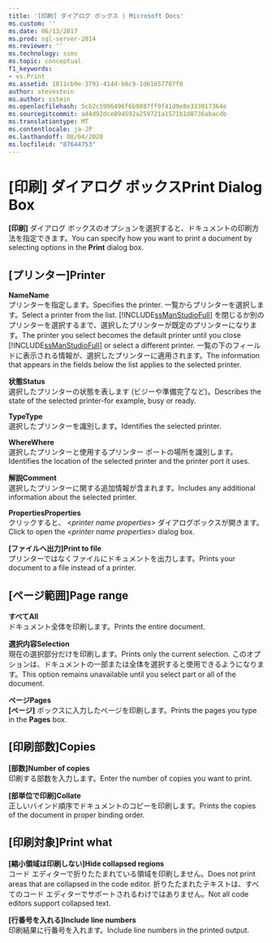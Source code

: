 ```yaml
---
title: '[印刷] ダイアログ ボックス | Microsoft Docs'
ms.custom: ''
ms.date: 06/13/2017
ms.prod: sql-server-2014
ms.reviewer: ''
ms.technology: ssms
ms.topic: conceptual
f1_keywords:
- vs.Print
ms.assetid: 1811cb9e-3791-414d-b8c9-1d61657707f8
author: stevestein
ms.author: sstein
ms.openlocfilehash: 5cb2c5996496f6b9887ff9f41d9e8e333017364e
ms.sourcegitcommit: ad4d92dce894592a259721a1571b1d8736abacdb
ms.translationtype: MT
ms.contentlocale: ja-JP
ms.lasthandoff: 08/04/2020
ms.locfileid: "87644753"
---
```

# <a name="print-dialog-box"></a><span data-ttu-id="cc25a-102">[印刷] ダイアログ ボックス</span><span class="sxs-lookup"><span data-stu-id="cc25a-102">Print Dialog Box</span></span>
  <span data-ttu-id="cc25a-103">**[印刷]** ダイアログ ボックスのオプションを選択すると、ドキュメントの印刷方法を指定できます。</span><span class="sxs-lookup"><span data-stu-id="cc25a-103">You can specify how you want to print a document by selecting options in the **Print** dialog box.</span></span>  
  
## <a name="printer"></a><span data-ttu-id="cc25a-104">[プリンター]</span><span class="sxs-lookup"><span data-stu-id="cc25a-104">Printer</span></span>  
 <span data-ttu-id="cc25a-105">**Name**</span><span class="sxs-lookup"><span data-stu-id="cc25a-105">**Name**</span></span>  
 <span data-ttu-id="cc25a-106">プリンターを指定します。</span><span class="sxs-lookup"><span data-stu-id="cc25a-106">Specifies the printer.</span></span> <span data-ttu-id="cc25a-107">一覧からプリンターを選択します。</span><span class="sxs-lookup"><span data-stu-id="cc25a-107">Select a printer from the list.</span></span> <span data-ttu-id="cc25a-108">[!INCLUDE[ssManStudioFull](../../includes/ssmanstudiofull-md.md)] を閉じるか別のプリンターを選択するまで、選択したプリンターが既定のプリンターになります。</span><span class="sxs-lookup"><span data-stu-id="cc25a-108">The printer you select becomes the default printer until you close [!INCLUDE[ssManStudioFull](../../includes/ssmanstudiofull-md.md)] or select a different printer.</span></span> <span data-ttu-id="cc25a-109">一覧の下のフィールドに表示される情報が、選択したプリンターに適用されます。</span><span class="sxs-lookup"><span data-stu-id="cc25a-109">The information that appears in the fields below the list applies to the selected printer.</span></span>  
  
 <span data-ttu-id="cc25a-110">**状態**</span><span class="sxs-lookup"><span data-stu-id="cc25a-110">**Status**</span></span>  
 <span data-ttu-id="cc25a-111">選択したプリンターの状態を表します (ビジーや準備完了など)。</span><span class="sxs-lookup"><span data-stu-id="cc25a-111">Describes the state of the selected printer-for example, busy or ready.</span></span>  
  
 <span data-ttu-id="cc25a-112">**Type**</span><span class="sxs-lookup"><span data-stu-id="cc25a-112">**Type**</span></span>  
 <span data-ttu-id="cc25a-113">選択したプリンターを識別します。</span><span class="sxs-lookup"><span data-stu-id="cc25a-113">Identifies the selected printer.</span></span>  
  
 <span data-ttu-id="cc25a-114">**Where**</span><span class="sxs-lookup"><span data-stu-id="cc25a-114">**Where**</span></span>  
 <span data-ttu-id="cc25a-115">選択したプリンターと使用するプリンター ポートの場所を識別します。</span><span class="sxs-lookup"><span data-stu-id="cc25a-115">Identifies the location of the selected printer and the printer port it uses.</span></span>  
  
 <span data-ttu-id="cc25a-116">**解説**</span><span class="sxs-lookup"><span data-stu-id="cc25a-116">**Comment**</span></span>  
 <span data-ttu-id="cc25a-117">選択したプリンターに関する追加情報が含まれます。</span><span class="sxs-lookup"><span data-stu-id="cc25a-117">Includes any additional information about the selected printer.</span></span>  
  
 <span data-ttu-id="cc25a-118">**Properties**</span><span class="sxs-lookup"><span data-stu-id="cc25a-118">**Properties**</span></span>  
 <span data-ttu-id="cc25a-119">クリックすると、 \<*printer name properties*> ダイアログボックスが開きます。</span><span class="sxs-lookup"><span data-stu-id="cc25a-119">Click to open the \<*printer name properties*> dialog box.</span></span>  
  
 <span data-ttu-id="cc25a-120">**[ファイルへ出力]**</span><span class="sxs-lookup"><span data-stu-id="cc25a-120">**Print to file**</span></span>  
 <span data-ttu-id="cc25a-121">プリンターではなくファイルにドキュメントを出力します。</span><span class="sxs-lookup"><span data-stu-id="cc25a-121">Prints your document to a file instead of a printer.</span></span>  
  
## <a name="page-range"></a><span data-ttu-id="cc25a-122">[ページ範囲]</span><span class="sxs-lookup"><span data-stu-id="cc25a-122">Page range</span></span>  
 <span data-ttu-id="cc25a-123">**すべて**</span><span class="sxs-lookup"><span data-stu-id="cc25a-123">**All**</span></span>  
 <span data-ttu-id="cc25a-124">ドキュメント全体を印刷します。</span><span class="sxs-lookup"><span data-stu-id="cc25a-124">Prints the entire document.</span></span>  
  
 <span data-ttu-id="cc25a-125">**選択内容**</span><span class="sxs-lookup"><span data-stu-id="cc25a-125">**Selection**</span></span>  
 <span data-ttu-id="cc25a-126">現在の選択部分だけを印刷します。</span><span class="sxs-lookup"><span data-stu-id="cc25a-126">Prints only the current selection.</span></span> <span data-ttu-id="cc25a-127">このオプションは、ドキュメントの一部または全体を選択すると使用できるようになります。</span><span class="sxs-lookup"><span data-stu-id="cc25a-127">This option remains unavailable until you select part or all of the document.</span></span>  
  
 <span data-ttu-id="cc25a-128">**ページ**</span><span class="sxs-lookup"><span data-stu-id="cc25a-128">**Pages**</span></span>  
 <span data-ttu-id="cc25a-129">**[ページ]** ボックスに入力したページを印刷します。</span><span class="sxs-lookup"><span data-stu-id="cc25a-129">Prints the pages you type in the **Pages** box.</span></span>  
  
## <a name="copies"></a><span data-ttu-id="cc25a-130">[印刷部数]</span><span class="sxs-lookup"><span data-stu-id="cc25a-130">Copies</span></span>  
 <span data-ttu-id="cc25a-131">**[部数]**</span><span class="sxs-lookup"><span data-stu-id="cc25a-131">**Number of copies**</span></span>  
 <span data-ttu-id="cc25a-132">印刷する部数を入力します。</span><span class="sxs-lookup"><span data-stu-id="cc25a-132">Enter the number of copies you want to print.</span></span>  
  
 <span data-ttu-id="cc25a-133">**[部単位で印刷]**</span><span class="sxs-lookup"><span data-stu-id="cc25a-133">**Collate**</span></span>  
 <span data-ttu-id="cc25a-134">正しいバインド順序でドキュメントのコピーを印刷します。</span><span class="sxs-lookup"><span data-stu-id="cc25a-134">Prints the copies of the document in proper binding order.</span></span>  
  
## <a name="print-what"></a><span data-ttu-id="cc25a-135">[印刷対象]</span><span class="sxs-lookup"><span data-stu-id="cc25a-135">Print what</span></span>  
 <span data-ttu-id="cc25a-136">**[縮小領域は印刷しない]**</span><span class="sxs-lookup"><span data-stu-id="cc25a-136">**Hide collapsed regions**</span></span>  
 <span data-ttu-id="cc25a-137">コード エディターで折りたたまれている領域を印刷しません。</span><span class="sxs-lookup"><span data-stu-id="cc25a-137">Does not print areas that are collapsed in the code editor.</span></span> <span data-ttu-id="cc25a-138">折りたたまれたテキストは、すべてのコード エディターでサポートされるわけではありません。</span><span class="sxs-lookup"><span data-stu-id="cc25a-138">Not all code editors support collapsed text.</span></span>  
  
 <span data-ttu-id="cc25a-139">**[行番号を入れる]**</span><span class="sxs-lookup"><span data-stu-id="cc25a-139">**Include line numbers**</span></span>  
 <span data-ttu-id="cc25a-140">印刷結果に行番号を入れます。</span><span class="sxs-lookup"><span data-stu-id="cc25a-140">Include line numbers in the printed output.</span></span>  
  
  
